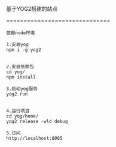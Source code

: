 基于YOG2搭建的站点

==============================
```
依赖node环境
```
```
1.安装yog
npm i -g yog2


2.安装依赖包
cd yog/
npm install 

3.启动yog服务
yog2 run


4.运行项目
cd yog/home/
yog2 release -wld debug

5.访问
http://localhost:8085
```

